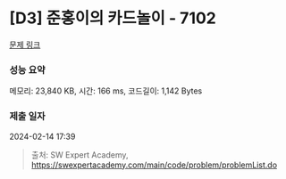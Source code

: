 # [D3] 준홍이의 카드놀이 - 7102 

[문제 링크](https://swexpertacademy.com/main/code/problem/problemDetail.do?contestProbId=AWkIlHWqBYcDFAXC) 

### 성능 요약

메모리: 23,840 KB, 시간: 166 ms, 코드길이: 1,142 Bytes

### 제출 일자

2024-02-14 17:39



> 출처: SW Expert Academy, https://swexpertacademy.com/main/code/problem/problemList.do